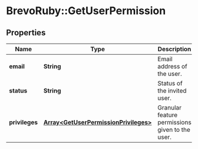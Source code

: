 # BrevoRuby::GetUserPermission

## Properties
Name | Type | Description | Notes
------------ | ------------- | ------------- | -------------
**email** | **String** | Email address of the user. | 
**status** | **String** | Status of the invited user. | 
**privileges** | [**Array&lt;GetUserPermissionPrivileges&gt;**](GetUserPermissionPrivileges.md) | Granular feature permissions given to the user. | 


